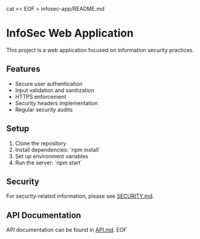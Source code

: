 cat << EOF > infosec-app/README.md
# InfoSec Web Application

This project is a web application focused on information security practices.

## Features
- Secure user authentication
- Input validation and sanitization
- HTTPS enforcement
- Security headers implementation
- Regular security audits

## Setup
1. Clone the repository
2. Install dependencies: \`npm install\`
3. Set up environment variables
4. Run the server: \`npm start\`

## Security
For security-related information, please see [SECURITY.md](./docs/SECURITY.md).

## API Documentation
API documentation can be found in [API.md](./docs/API.md).
EOF